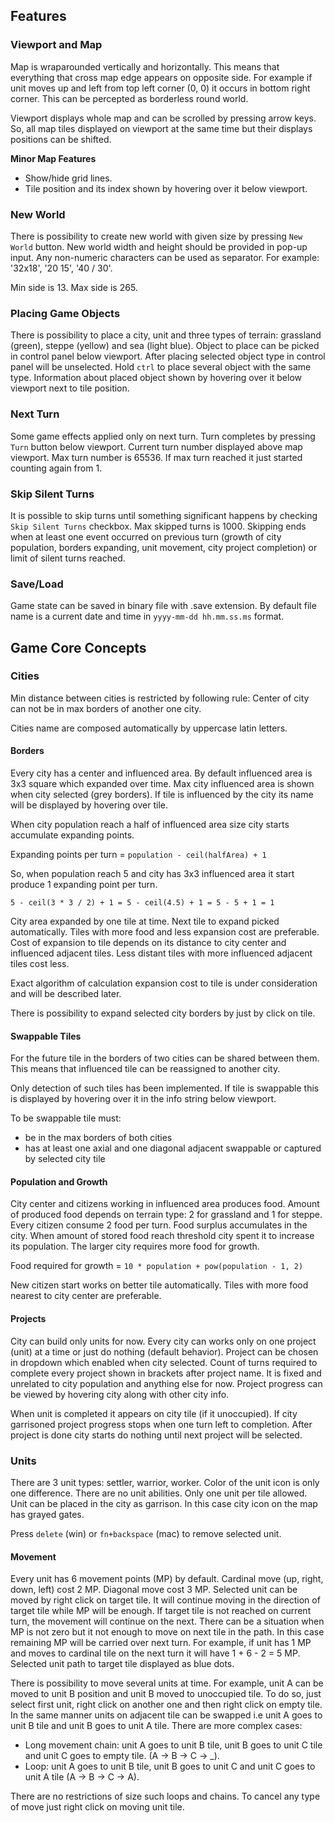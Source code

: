 ## Features

### Viewport and Map

Map is wraparounded vertically and horizontally. This means that everything that cross map edge appears on opposite side. For example if unit moves up and left from top left corner (0, 0) it occurs in bottom right corner. This can be percepted as borderless round world.

Viewport displays whole map and can be scrolled by pressing arrow keys. So, all map tiles displayed on viewport at the same time but their displays positions can be shifted.

**Minor Map Features**

* Show/hide grid lines.
* Tile position and its index shown by hovering over it below viewport.

### New World

There is possibility to create new world with given size by pressing `New World` button. New world width and height should be provided in pop-up input. Any non-numeric characters can be used as separator. For example: '32x18', '20 15', '40 / 30'.

Min side is 13. Max side is 265.

### Placing Game Objects

There is possibility to place a city, unit and three types of terrain: grassland (green), steppe (yellow) and sea (light blue). Object to place can be picked in control panel below viewport. After placing selected object type in control panel will be unselected. Hold `ctrl` to place several object with the same type. Information about placed object shown by hovering over it below viewport next to tile position.

### Next Turn

Some game effects applied only on next turn. Turn completes by pressing `Turn` button below viewport. Current turn number displayed above map viewport. Max turn number is 65536. If max turn reached it just started counting again from 1.

### Skip Silent Turns

It is possible to skip turns until something significant happens by checking `Skip Silent Turns` checkbox. Max skipped turns is 1000. Skipping ends when at least one event occurred on previous turn (growth of city population, borders expanding, unit movement, city project completion) or limit of silent turns reached.

### Save/Load

Game state can be saved in binary file with .save extension. By default file name is a current date and time in `yyyy-mm-dd hh.mm.ss.ms` format.

## Game Core Concepts

### Cities

Min distance between cities is restricted by following rule:
Center of city can not be in max borders of another one city.

Cities name are composed automatically by uppercase latin letters.

#### Borders

Every city has a center and influenced area. By default influenced area is 3x3 square which expanded over time. Max city influenced area is shown when city selected (grey borders). If tile is influenced by the city its name will be displayed by hovering over tile.

When city population reach a half of influenced area size city starts accumulate expanding points.

Expanding points per turn = `population - ceil(halfArea) + 1`

So, when population reach 5 and city has 3x3 influenced area it start produce 1 expanding point per turn.

`5 - ceil(3 * 3 / 2) + 1 = 5 - ceil(4.5) + 1 = 5 - 5 + 1 = 1`

City area expanded by one tile at time. Next tile to expand picked automatically. Tiles with more food and less expansion cost are preferable. Cost of expansion to tile depends on its distance to city center and influenced adjacent tiles. Less distant tiles with more influenced adjacent tiles cost less.

Exact algorithm of calculation expansion cost to tile is under consideration and will be described later.

There is possibility to expand selected city borders by just by click on tile.

#### Swappable Tiles

For the future tile in the borders of two cities can be shared between them. This means that influenced tile can be reassigned to another city.

Only detection of such tiles has been implemented. If tile is swappable this is displayed by hovering over it in the info string below viewport.

To be swappable tile must:
* be in the max borders of both cities
* has at least one axial and one diagonal adjacent swappable or captured by selected city tile

#### Population and Growth

City center and citizens working in influenced area produces food. Amount of produced food depends on terrain type: 2 for grassland and 1 for steppe. Every citizen consume 2 food per turn. Food surplus accumulates in the city. When amount of stored food reach threshold city spent it to increase its population. The larger city requires more food for growth.

Food required for growth = `10 * population + pow(population - 1, 2)`

New citizen start works on better tile automatically. Tiles with more food nearest to city center are preferable.

#### Projects

City can build only units for now. Every city can works only on one project (unit) at a time or just do nothing (default behavior). Project can be chosen in dropdown which enabled when city selected. Count of turns required to complete every project shown in brackets after project name. It is fixed and unrelated to city population and anything else for now. Project progress can be viewed by hovering city along with other city info.

When unit is completed it appears on city tile (if it unoccupied). If city garrisoned project progress stops when one turn left to completion. After project is done city starts do nothing until next project will be selected.

### Units

There are 3 unit types: settler, warrior, worker. Color of the unit icon is only one difference. There are no unit abilities. Only one unit per tile allowed. Unit can be placed in the city as garrison. In this case city icon on the map has grayed gates.

Press `delete` (win) or `fn+backspace` (mac) to remove selected unit.

#### Movement

Every unit has 6 movement points (MP) by default. Cardinal move (up, right, down, left) cost 2 MP. Diagonal move cost 3 MP. Selected unit can be moved by right click on target tile. It will continue moving in the direction of target tile while MP will be enough. If target tile is not reached on current turn, the movement will continue on the next. There can be a situation when MP is not zero but it not enough to move on next tile in the path. In this case remaining MP will be carried over next turn. For example, if unit has 1 MP and moves to cardinal tile on the next turn it will have 1 + 6 - 2 = 5 MP. Selected unit path to target tile displayed as blue dots.

There is possibility to move several units at time. For example, unit A can be moved to unit B position and unit B moved to unoccupied tile. To do so, just select first unit, right click on another one and then right click on empty tile. In the same manner units on adjacent tile can be swapped i.e unit A goes to unit B tile and unit B goes to unit A tile. There are more complex cases: 

* Long movement chain: unit A goes to unit B tile, unit B goes to unit C tile and unit C goes to empty tile. (A -> B -> C -> _).
* Loop: unit A goes to unit B tile, unit B goes to unit C and unit C goes to unit A tile (A -> B -> C -> A).

There are no restrictions of size such loops and chains. To cancel any type of move just right click on moving unit tile.
